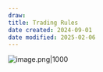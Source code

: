```yaml
---
draw:
title: Trading Rules
date created: 2024-09-01
date modified: 2025-02-06
---
```


![image.png|1000](https://imagehosting4picgo.oss-cn-beijing.aliyuncs.com/imagehosting/fix-dir%2Fpicgo%2Fpicgo-clipboard-images%2F2024%2F09%2F01%2F20-27-06-c1afe3d1376f568d6b92089a3c010871-202409012027096-f2e7c8.png)
